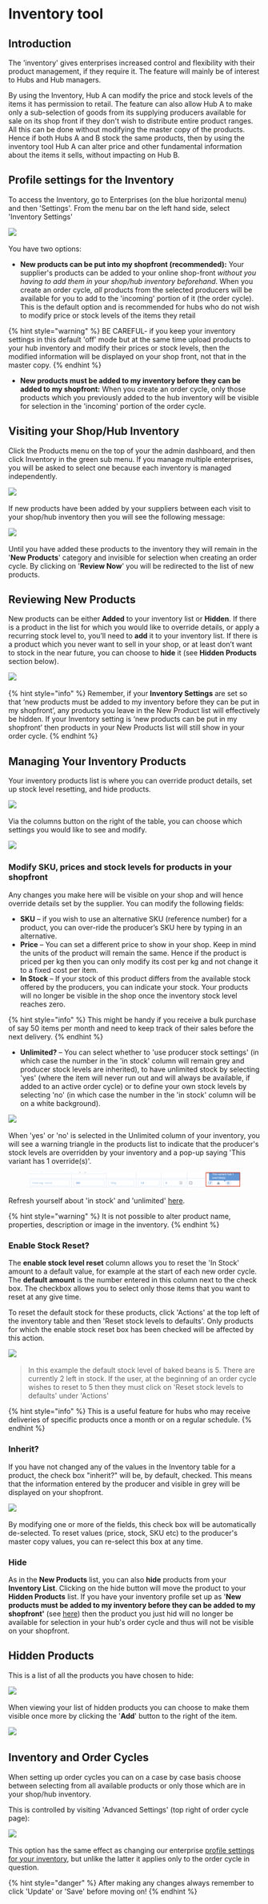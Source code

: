 # Inventory tool

## Introduction

The 'inventory' gives enterprises increased control and flexibility with their product management, if they require it. The feature will mainly be of interest to Hubs and Hub managers.

By using the Inventory, Hub A can modify the price and stock levels of the items it has permission to retail.  The feature can also allow Hub A to make only a sub-selection of goods from its supplying producers available for sale on its shop front if they don't wish to distribute entire product ranges.  All this can be done without modifying the master copy of the products. Hence if both Hubs A and B stock the same products, then by using the inventory tool Hub A can alter price and other fundamental information about the items it sells, without impacting on Hub B.

## Profile settings for the Inventory

To access the Inventory, go to Enterprises (on the blue horizontal menu) and then 'Settings'. From the menu bar on the left hand side, select 'Inventory Settings'

![](../../.gitbook/assets/inventory-settings.png)

You have two options:&#x20;

* **New products can be put into my shopfront (recommended):** Your supplier's products can be added to your online shop-front _without you having to add them in your shop/hub inventory beforehand_. When you create an order cycle, _all_ products from the selected producers will be available for you to add to the 'incoming' portion of it (the order cycle). \
  This is the default option and is recommended for hubs who do not wish to modify price or stock levels of the items they retail

{% hint style="warning" %}
BE CAREFUL- if you keep your inventory settings in this default 'off' mode but at the same time upload products to your hub inventory and modify their prices or stock levels, then the modified information will be displayed on your shop front, not that in the master copy.
{% endhint %}

* **New products must be added to my inventory before they can be added to my shopfront:** When you create an order cycle, only those products which you previously added to the hub inventory will be visible for selection in the 'incoming' portion of the order cycle.

## Visiting your Shop/Hub Inventory&#x20;

Click the Products menu on the top of your the admin dashboard, and then click Inventory in the green sub menu. If you manage multiple enterprises, you will be asked to select one because each inventory is managed independently.

![](../../.gitbook/assets/inventory1.jpg)

If new products have been added by your suppliers between each visit to your shop/hub inventory then you will see the following message:

![](../../.gitbook/assets/new-products-alert.png)

Until you have added these products to the inventory they will remain in the '**New Products**' category and invisible for selection when creating an order cycle. By clicking on '**Review Now**' you will be redirected to the list of new products.&#x20;

## Reviewing New Products

New products can be either **Added** to your inventory list or **Hidden**. If there is a product in the list for which you would like to override details, or apply a recurring stock level to, you’ll need to **add** it to your inventory list. If there is a product which you never want to sell in your shop, or at least don’t want to stock in the near future, you can choose to **hide** it (see **Hidden Products** section below).

![](../../.gitbook/assets/new-products.png)

{% hint style="info" %}
Remember, if your **Inventory Settings** are set so that ‘new products must be added to my inventory before they can be put in my shopfront’, any products you leave in the New Product list will effectively be hidden. If your Inventory setting is ‘new products can be put in my shopfront’ then products in your New Products list will still show in your order cycle.
{% endhint %}

## Managing Your Inventory Products

Your inventory products list is where you can override product details, set up stock level resetting, and hide products.&#x20;

![](../../.gitbook/assets/viewing-inventory-settings.png)

Via the columns button on the right of the table, you can choose which settings you would like to see and modify.

![](../../.gitbook/assets/columns-1.png)

### Modify SKU, prices and stock levels for products in your shopfront

Any changes you make here will be visible on your shop and will hence override details set by the supplier. You can modify the following fields:&#x20;

* **SKU** – if you wish to use an alternative SKU (reference number) for a product, you can over-ride the producer’s SKU here by typing in an alternative.
* **Price** – You can set a different price to show in your shop. Keep in mind the units of the product will remain the same. Hence if the product is priced per kg then you can only modify its cost per kg and not change it to a fixed cost per item.
* **In Stock** – If your stock of this product differs from the available stock offered by the producers, you can indicate your stock. Your products will no longer be visible in the shop once the inventory stock level reaches zero.

{% hint style="info" %}
This might be handy if you receive a bulk purchase of say 50 items per month and need to keep track of their sales before the next delivery.&#x20;
{% endhint %}

* **Unlimited?** – You can select whether to 'use producer stock settings' (in which case the number in the 'in stock' column will remain grey and producer stock levels are inherited), to have unlimited stock by selecting 'yes' (where the item will never run out and will always be available, if added to an active order cycle) or to define your own stock levels by selecting 'no' (in which case the number in the 'in stock' column will be on a white background).

![](../../.gitbook/assets/inventorystock.jpg)

When 'yes' or 'no' is selected in the Unlimited column of your inventory, you will see a warning triangle in the products list to indicate that the producer's stock levels are overridden by your inventory and a pop-up saying 'This variant has 1 override(s)'.

<figure><img src="../../.gitbook/assets/Screenshot 2023-10-12 at 15.53.00 (1).png" alt=""><figcaption></figcaption></figure>

Refresh yourself about 'in stock' and 'unlimited' [here](products.md#adding-products).

{% hint style="warning" %}
It is not possible to alter product name, properties, description or image in the inventory.
{% endhint %}

### Enable Stock Reset?

The **enable stock level reset** column allows you to reset the 'In Stock' amount to a default value, for example at the start of each new order cycle. The **default amount** is the number entered in this column next to the check box. The checkbox allows you to select only those items that you want to reset at any give time.&#x20;

To reset the default stock for these products, click 'Actions' at the top left of the inventory table and then 'Reset stock levels to defaults'. Only products for which the enable stock reset box has been checked will be affected by this action.&#x20;

![](../../.gitbook/assets/inventorystockreset.jpg)

> In this example the default stock level of baked beans is 5. There are currently 2 left in stock. If the user, at the beginning of an order cycle wishes to reset to 5 then they must click on 'Reset stock levels to defaults' under 'Actions'

{% hint style="info" %}
This is a useful feature for hubs who may receive deliveries of specific products once a month or on a regular schedule.&#x20;
{% endhint %}

### Inherit?

If you have not changed any of the values in the Inventory table for a product, the check box "inherit?" will be, by default, checked. This means that the information entered by the producer and visible in grey will be displayed on your shopfront.

![](../../.gitbook/assets/inventoryinherit.jpg)

By modifying one or more of the fields, this check box will be automatically de-selected. To reset values (price, stock, SKU etc) to the producer's master copy values, you can re-select this box at any time.

### Hide

As in the **New Products** list, you can also **hide** products from your **Inventory List**. Clicking on the hide button will move the product to your **Hidden Products** list. If you have your inventory profile set up as '**New products must be added to my inventory before they can be added to my shopfront'** (see [here](inventory-tool.md#profile-settings-for-the-inventory)) then the product you just hid will no longer be available for selection in your hub's order cycle and thus will not be visible on your shopfront.

## Hidden Products

This is a list of all the products you have chosen to hide:

![](../../.gitbook/assets/hidden-products.png)

When viewing your list of hidden products you can choose to make them visible once more by clicking the '**Add**' button to the right of the item.

![](../../.gitbook/assets/inventoryhidden.jpg)

## Inventory and Order Cycles

When setting up order cycles you can on a case by case basis choose between selecting from all available products or only those which are in your shop/hub inventory.&#x20;

This is controlled by visiting 'Advanced Settings' (top right of order cycle page):

![](../../.gitbook/assets/advanced-oc-settings.png)

This option has the same effect as changing our enterprise [profile settings for your inventory](inventory-tool.md#profile-settings-for-the-inventory), but unlike the latter it applies only to the order cycle in question.

{% hint style="danger" %}
After making any changes always remember to click 'Update' or 'Save' before moving on!
{% endhint %}
